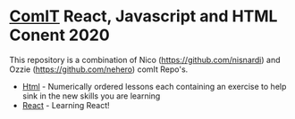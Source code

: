 # [ComIT](http://comit.org) React, Javascript and HTML Conent 2020


This repository is a combination of Nico (https://github.com/nisnardi) and Ozzie (https://github.com/nehero) comIt Repo's.

- [Html](html/) - Numerically ordered lessons each containing an exercise to help sink in the new skills you are learning
- [React](react/) - Learning React!
